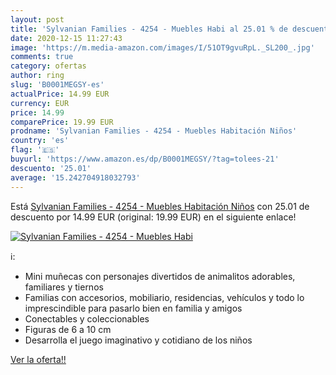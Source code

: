 ```yaml
---
layout: post
title: 'Sylvanian Families - 4254 - Muebles Habi al 25.01 % de descuento'
date: 2020-12-15 11:27:43
image: 'https://m.media-amazon.com/images/I/51OT9gvuRpL._SL200_.jpg'
comments: true
category: ofertas
author: ring
slug: 'B0001MEGSY-es'
actualPrice: 14.99 EUR
currency: EUR
price: 14.99
comparePrice: 19.99 EUR
prodname: 'Sylvanian Families - 4254 - Muebles Habitación Niños'
country: 'es'
flag: '🇪🇸'
buyurl: 'https://www.amazon.es/dp/B0001MEGSY/?tag=tolees-21'
descuento: '25.01'
average: '15.242704918032793'
---
```


Está [Sylvanian Families - 4254 - Muebles Habitación Niños](https://www.amazon.es/dp/B0001MEGSY/?tag=tolees-21) con 25.01 de descuento por 14.99 EUR (original: 19.99 EUR) en el siguiente enlace!

[![Sylvanian Families - 4254 - Muebles Habi](https://m.media-amazon.com/images/I/51OT9gvuRpL._SL200_.jpg)](https://www.amazon.es/dp/B0001MEGSY/?tag=tolees-21)

ℹ️:

- Mini muñecas con personajes divertidos de animalitos adorables, familiares y tiernos
- Familias con accesorios, mobiliario, residencias, vehículos y todo lo imprescindible para pasarlo bien en familia y amigos
- Conectables y coleccionables
- Figuras de 6 a 10 cm
- Desarrolla el juego imaginativo y cotidiano de los niños

[Ver la oferta!!](https://www.amazon.es/dp/B0001MEGSY/?tag=tolees-21)

